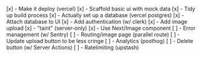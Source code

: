  [x] - Make it deploy (vercel)
 [x] - Scaffold basic ui with mock data
 [x] - Tidy up build process
 [x] - Actually set up a database (vercel postgres)
 [x] - Attach database to UI
 [x] - Add authentication (w/ clerk)
 [x] - Add image upload
 [x] - "taint" (server-only)
 [x] - Use Next/Image component
 [ ] - Error management (w/ Sentry)
 [ ] - Routing/image page (parallel route)
 [ ] - Update upload button to be less cringe
 [ ] - Analytics (posthog)
 [ ] - Delete button (w/ Server Actions)
 [ ] - Ratelimiting (upstash)